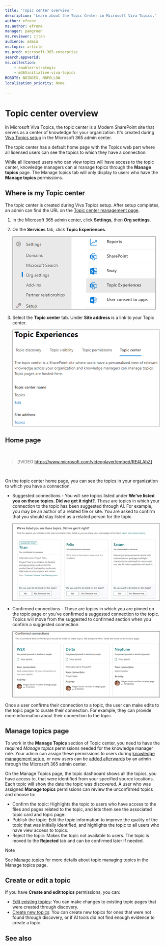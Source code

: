 ```yaml
---
title: 'Topic center overview '
description: 'Learn about the Topic Center in Microsoft Viva Topics.'
author: efrene
ms.author: efrene
manager: pamgreen
ms.reviewer: cjtan
audience: admin
ms.topic: article
ms.prod: microsoft-365-enterprise
search.appverid: 
ms.collection: 
    - enabler-strategic
    - m365initiative-viva-topics
ROBOTS: NOINDEX, NOFOLLOW
localization_priority: None

---
```

# Topic center overview


In Microsoft Viva Topics, the topic center is a Modern SharePoint site that serves as a center of knowledge for your organization​. It's created during [Viva Topics setup](set-up-topic-experiences.md) in the Microsoft 365 admin center.

The topic center has a default home page with the Topics web part where all licensed users can see the topics to which they have a connection. 

While all licensed users who can view topics will have access to the topic center, knowledge managers can al manage topics through the **Manage topics** page. The Manage topics tab will only display to users who have the **Manage topics** permissions. 

## Where is my Topic center

The topic center is created during Viva Topics setup. After setup completes, an admin can find the URL on the [Topic center management page](https://docs.microsoft.com/microsoft-365/knowledge/topic-experiences-administration#to-access-topics-management-settings).


1. In the Microsoft 365 admin center, click **Settings**, then **Org settings**.
2. On the **Services** tab, click **Topic Experiences**.

    ![Connect people to knowledge](../media/admin-org-knowledge-options-completed.png) </br>

3. Select the **Topic center** tab. Under **Site address** is a link to your Topic center.

    ![knowledge-network-settings](../media/knowledge-network-settings-topic-center.png) </br>



## Home page

</br>

> [!VIDEO https://www.microsoft.com/videoplayer/embed/RE4LAhZ]  

</br>


On the topic center home page, you can see the topics in your organization to which you have a connection.

- Suggested connections - You will see topics listed under **We've listed you on these topics. Did we get it right?**. These are topics in which your connection to the topic has been suggested through AI. For example, you may be an author of a related file or site. You are asked to confirm that you should stay listed as a related person for the topic.

   ![Suggested connections](../media/knowledge-management/my-topics.png) </br>
 
- Confirmed connections - These are topics in which you are pinned on the topic page or you've confirmed a suggested connection to the topic. Topics will move from the suggested to confirmed section when you confirm a suggested connection.
 
   ![Confirmed topics](../media/knowledge-management/my-topics-confirmed.png) </br>

Once a user confirms their connection to a topic, the user can make edits to the topic page to curate their connection. For example, they can provide more information about their connection to the topic.


## Manage topics page

To work in the **Manage Topics** section of Topic center, you need to have the required *Manage topics* permissions needed for the knowledge manager role. Your admin can assign these permissions to users during [knowledge management setup](set-up-topic-experiences.md), or new users can be [added afterwards](topic-experiences-knowledge-rules.md) by an admin through the Microsoft 365 admin center.

On the Manage Topics page, the topic dashboard shows all the topics, you have access to, that were identified from your specified source locations. Each topic will show the date the topic was discovered. A user who was assigned **Manage topics** permissions can review the unconfirmed topics and choose to:
- Confirm the topic: Highlights the topic to users who have access to the files and pages related to the topic, and lets them see the associated topic card and topic page.
- Publish the topic: Edit the topic information to improve the quality of the topic that was initially identified, and highlights the topic to all users who have view access to topics. 
- Reject the topic: Makes the topic not available to users. The topic is moved to the **Rejected** tab and can be confirmed later if needed. 

> [!Note] 
> See [Manage topics](manage-topics.md) for more details about topic managing topics in the Manage topics page.


## Create or edit a topic

If you have **Create and edit topics** permissions, you can:

- [Edit existing topics](edit-a-topic.md): You can make changes to existing topic pages that were created through discovery.
- [Create new topics](create-a-topic.md): You can create new topics for ones that were not found through discovery, or if AI tools did not find enough evidence to create a topic.






## See also



  






